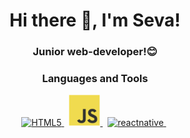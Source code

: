<h1 align="center">Hi there 👋, I'm Seva!</h1>
<h3 align="center">Junior web-developer!😊</h3>

<h3  align="center">Languages and Tools</h3>
<p align="center">
  <a href="https://developer.mozilla.org/en-US/docs/Web/JavaScript"> 
    <img src="https://cdn-icons-png.flaticon.com/512/1216/1216733.png" alt="HTML5" width="50" height="50" />
  </a> &nbsp;
  <a href="https://developer.mozilla.org/en-US/docs/Web/JavaScript"> 
    <img src="https://raw.githubusercontent.com/devicons/devicon/master/icons/javascript/javascript-original.svg" alt="javascript" width="50" height="50" />
  </a> &nbsp;
  <a href="https://reactjs.org/">
    <img src="https://reactnative.dev/img/header_logo.svg" alt="reactnative" width="50" height="50" />
  </a> &nbsp;
</p>
